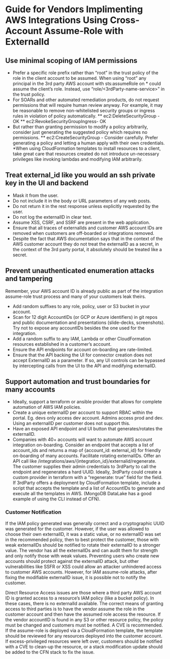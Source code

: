 # Guide for Vendors Implimenting AWS Integrations Using Cross-Account Assume-Role with ExternalId

## Use minimal scoping of IAM permissions

* Prefer a specific role prefix rather than “root” in the trust policy of the role in the client account to be assumed. When using “root” any principal in the 3rd party AWS account with sts:assumeRole on * could assume the client’s role. Instead, use “role/<3rdParty-name-service>” in the trust policy.
* For SOARs and other automated remediation products, do not request permissions that will require human review anyway. For example, it may be reasonable to remove non-whitelisted security groups or ingress rules in violation of policy automatically. 
** ec2:DeleteSecurityGroup - OK
** ec2:RevokeSecurityGroupIngress- OK
* But rather than granting permission to modify a policy arbitrarily, consider just generating the suggested policy which requires no permissions.
** ec2:CreateSecurityGroup - Consider carefully. Prefer generating a policy and letting a human apply with their own credentials.
*When using CloudFormation templates to install resources to a client, take great care that resources created do not introduce un-necessary privileges like invoking lambdas and modifying IAM arbitrarily.


## Treat external_id like you would an ssh private key in the UI and backend

* Mask it from the user.
* Do not include it in the body or URL parameters of any web posts.
* Do not return it in the rest response unless explicitly requested by the user.
* Do not log the externalID in clear text.
* Assume XSS, CSRF, and SSRF are present in the web application.
* Ensure that all traces of externalIds and customer AWS account IDs are removed when customers are off-boarded or integrations removed.
* Despite the fact that AWS documentation says that in the context of the AWS customer account they do not treat the externalID as a secret, in the context of the 3rd party portal, it absolutely should be treated like a secret.


## Prevent unauthenticated enumeration attacks and tampering

Remember, your AWS account ID is already public as part of the integration assume-role trust process and many of your customers leak theirs.

* Add random suffixes to any role, policy, user or S3 bucket in your account.
* Scan for 12 digit AccountIDs (or GCP or Azure identifiers) in git repos and public documentation and presentations (slide-decks, screenshots). Try not to expose any accountIDs besides the one used for the integration.
* Add a random suffix to any IAM, Lambda or other CloudFormation resources established in a customer’s account.
* Ensure the API endpoints for account on-boarding are rate-limited.
* Ensure that the API backing the UI for connector creation does not accept ExternalID as a parameter. If so, any UI controls can be bypassed by intercepting calls from the UI to the API and modifying externalID.


## Support automation and trust boundaries for many accounts

* Ideally, support a terraform or ansible provider that allows for complete automation of AWS IAM policies.
* Create a unique externalID per account to support RBAC within the portal. Eg. devs only access dev account. Admins access prod and dev. Using an externalID per customer does not support this.
* Have an exposed API endpoint and UI button that generates/rotates the externalID.
* Companies with 40+ accounts will want to automate AWS account integration on-boarding. Consider an endpoint that accepts a list of account_ids and returns a map of {account_id: external_id} for friendly on-boarding of many accounts. Facilitate rotating externalIDs. Offer an API call like /integrations/aws/{integration_id}/externalid/regenerate. The customer supplies their admin credentials to 3rdParty to call the endpoint and regenerates a hard UUID. Ideally, 3rdParty could create a custom provider in terraform with a “regenerate: true” field for the field. If 3rdParty offers a deployment by CloudFormation template, include a script that accepts the template and a list of AccountIDs to generate and execute all the templates in AWS. (MongoDB DataLake has a good example of using the CLI instead of CFN). 

### Customer Notification
If the IAM policy generated was generally correct and a cryptographic UUID was generated for the customer. However, if the user was allowed to choose their own externalID, it was a static value, or no externalID was set in the recommended policy, then to best protect the customer, those with weak externalIDs should be notified to rotate their externalID to a stronger value. The vendor has all the externalIDs and can audit them for strength and only notify those with weak values. Preventing users who create new accounts should protect against the externalID attack, but other vulnerabilities like SSFR or XSS could allow an attacker unhindered access to customer AWS accounts. However, for IAM assume-role attacks, after fixing the modifiable externalID issue, it is possible not to notify the customer.

Direct Resource Access issues are those where a third party AWS account ID is granted access to a resource’s IAM policy (like a bucket policy). In these cases, there is no externalId available. The correct means of granting access to third parties is to have the vendor assume the role in the customer account and then have the assumed role access the resource. If the vendor accountID is found in any S3 or other resource policy, the policy must be changed and customers must be notified. A CVE is recommended.
If the assume-role is deployed via a CloudFormation template, the template should be reviewed for any resources deployed into the customer account. If excess-privileged resources were left over, customers should be notified with a CVE to clean-up the resource, or a stack modification update should be added to the CFN stack to fix the issue.

